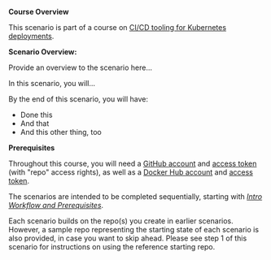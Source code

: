 **Course Overview**

This scenario is part of a course on [CI/CD tooling for Kubernetes deployments](https://www.katacoda.com/springone-tour-2020-cicd).

**Scenario Overview: <SCENARIO NAME HERE>**

Provide an overview to the scenario here...

In this scenario, you will...

By the end of this scenario, you will have:

* Done this
* And that
* And this other thing, too

**Prerequisites** 

Throughout this course, you will need a [GitHub account](https://github.com) and [access token](https://help.github.com/en/github/authenticating-to-github/creating-a-personal-access-token-for-the-command-line) (with "repo" access rights), as well as a [Docker Hub account](https://hub.docker.com) and [access token](https://docs.docker.com/docker-hub/access-tokens).

The scenarios are intended to be completed sequentially, starting with [_Intro Workflow and Prerequisites_](https://www.katacoda.com/springone-tour-2020-cicd/scenarios/1-intro-workflow).

Each scenario builds on the repo(s) you create in earlier scenarios. However, a sample repo representing the starting state of each scenario is also provided, in case you want to skip ahead. Please see step 1 of this scenario for instructions on using the reference starting repo.
